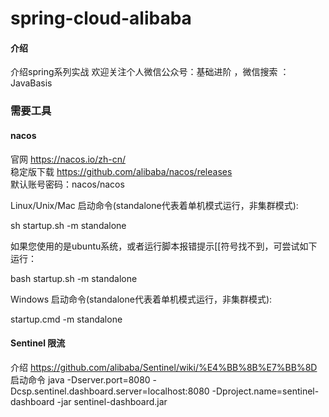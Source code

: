 # spring-cloud-alibaba

#### 介绍

介绍spring系列实战
欢迎关注个人微信公众号：基础进阶 ，微信搜索 ：JavaBasis

### 需要工具

#### nacos

官网 https://nacos.io/zh-cn/  
稳定版下载 https://github.com/alibaba/nacos/releases  
默认账号密码：nacos/nacos

Linux/Unix/Mac
启动命令(standalone代表着单机模式运行，非集群模式):

sh startup.sh -m standalone

如果您使用的是ubuntu系统，或者运行脚本报错提示[[符号找不到，可尝试如下运行：

bash startup.sh -m standalone

Windows
启动命令(standalone代表着单机模式运行，非集群模式):

startup.cmd -m standalone

#### Sentinel 限流

介绍
https://github.com/alibaba/Sentinel/wiki/%E4%BB%8B%E7%BB%8D
启动命令
java -Dserver.port=8080 -Dcsp.sentinel.dashboard.server=localhost:8080 -Dproject.name=sentinel-dashboard -jar
sentinel-dashboard.jar